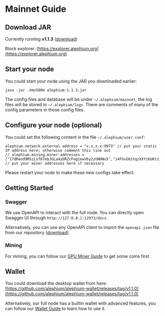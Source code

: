 # Mainnet Guide

## Download JAR

Currently running **v1.1.3** ([download](https://github.com/alephium/alephium/releases/download/v1.1.3/alephium-1.1.3.jar))

Block explorer: [https://explorer.alephium.org](https://explorer.alephium.org)

## Start your node

You could start your node using the JAR you downloaded earlier:

    java -jar -Xmx500m alephium-1.1.3.jar

The config files and database will be under `~/.alephium/mainnet`, the log files will be stored in `~/.alephium/logs`.
There are comments of many of the config parameters in those config files.

## Configure your node (optional)

You could set the following content in the file `~/.alephium/user.conf`:

    alephium.network.external-address = "x.x.x.x:9973" // put your static IP address here; otherwise comment this line out
    // alephium.mining.miner-addresses = ["17dReod9M5iLsf87ebJGLa4ybRZcFog1ewV6y2zUNHWu5","14FGvG61tqzXXYi6UKtzjozMjxCArF1beoU4ogUqM2pSG","15qNxou4d5AnPkTgS93xezWpSyZgqegNjjf41QoMqi5Bf","1BDwKf9SPzrzQ6wBeWfUNB9yi615MEM9zJeHfkvPnmVnW"] // put your miner addresses here if necessary

Please restart your node to make these new configs take effect.

## Getting Started

### Swagger

We use OpenAPI to interact with the full node. You can directly open Swagger UI through `http://127.0.0.1:12973/docs`.

Alternatively, you can use any OpenAPI client to
import the `openapi.json` file from our repository ([download](https://github.com/alephium/alephium/raw/master/api/src/main/resources/openapi.json)).

### Mining

For mining, you can follow our [GPU Miner Guide](GPU-Miner-Guide.md) to get some coins first.

## Wallet

You could download the desktop wallet from here: [https://github.com/alephium/alephium-wallet/releases/tag/v1.1.0](https://github.com/alephium/alephium-wallet/releases/tag/v1.1.0)

Alternatively, our full node has a builtin wallet with advanced features, you can follow our [Wallet Guide](Wallet-Guide.md) to learn how to use it.

